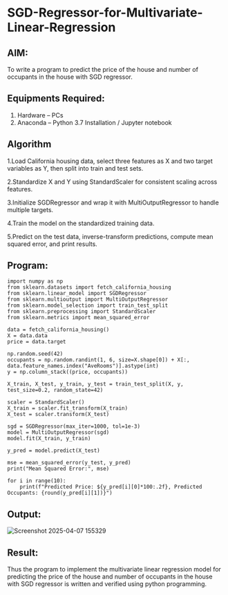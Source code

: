 # SGD-Regressor-for-Multivariate-Linear-Regression

## AIM:
To write a program to predict the price of the house and number of occupants in the house with SGD regressor.

## Equipments Required:
1. Hardware – PCs
2. Anaconda – Python 3.7 Installation / Jupyter notebook

## Algorithm
1.Load California housing data, select three features as X and two target variables as Y, then split into train and test sets.

2.Standardize X and Y using StandardScaler for consistent scaling across features.

3.Initialize SGDRegressor and wrap it with MultiOutputRegressor to handle multiple targets.

4.Train the model on the standardized training data.

5.Predict on the test data, inverse-transform predictions, compute mean squared error, and print results.

## Program:
```
import numpy as np
from sklearn.datasets import fetch_california_housing
from sklearn.linear_model import SGDRegressor
from sklearn.multioutput import MultiOutputRegressor
from sklearn.model_selection import train_test_split
from sklearn.preprocessing import StandardScaler
from sklearn.metrics import mean_squared_error

data = fetch_california_housing()
X = data.data
price = data.target

np.random.seed(42)
occupants = np.random.randint(1, 6, size=X.shape[0]) + X[:, data.feature_names.index("AveRooms")].astype(int)
y = np.column_stack((price, occupants))

X_train, X_test, y_train, y_test = train_test_split(X, y, test_size=0.2, random_state=42)

scaler = StandardScaler()
X_train = scaler.fit_transform(X_train)
X_test = scaler.transform(X_test)

sgd = SGDRegressor(max_iter=1000, tol=1e-3)
model = MultiOutputRegressor(sgd)
model.fit(X_train, y_train)

y_pred = model.predict(X_test)

mse = mean_squared_error(y_test, y_pred)
print("Mean Squared Error:", mse)

for i in range(10):
    print(f"Predicted Price: ${y_pred[i][0]*100:.2f}, Predicted Occupants: {round(y_pred[i][1])}")

```


## Output:


![Screenshot 2025-04-07 155329](https://github.com/user-attachments/assets/c72b4138-6126-4aab-97e3-641cc7b5a489)



## Result:
Thus the program to implement the multivariate linear regression model for predicting the price of the house and number of occupants in the house with SGD regressor is written and verified using python programming.
